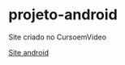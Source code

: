 # projeto-android
Site criado no CursoemVideo

<a href="https://thiago16sathler.github.io/projeto-android/">Site android</a>